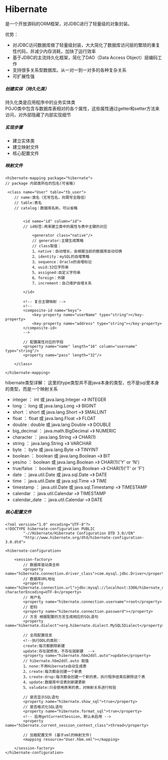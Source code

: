 # Hibernate 
是一个开放源码的ORM框架，对JDBC进行了轻量级的对象封装。  

优势：  
* 对JDBC访问数据库做了轻量级封装，大大简化了数据库访问层的繁琐的重复性代码，并减少内存消耗，加快了运行效率  
* 基于JDBC的主流持久化框架，简化了DAO（Data Access Object）层编码工作  
* 支持很多关系型数据库。从一对一到一对多的各种复杂关系  
* 可扩展性强  


##### 创建实体（持久化类）  
持久化类是应用程序中的业务实体类  
POJO类中包含与数据库表相对的各个属性，这些属性通过getter和setter方法来访问，对外部隐藏了内部实现细节  

##### 实现步骤  
* 建立实体类  
* 建立映射文件  
* 核心配置文件


##### 映射文件 
```
<hibernate-mapping package="hibernate">
// package 内部类所在的包名(可省略)

 <class name="User" table="tb_user">
 	// name:类名（无写包名，则需写全路径）
 	// table:表名
 	// catalog：数据库名称，可以省略
 	
 	
        <id name="id" column="id">
        // id标签:用来建立类中的属性与表中主键的对应

            <generator class="native"/>
            // generator:主键生成策略
            // class取值：
            1、native：自动增长，会根据当前的数据库自动切换
            2、identity：mySQL的自增策略
            3、sequence：Oracle的自增标记
            4、uuid:32位字符串
            5、assigned:自定义字符串
            6、foreign：外键
            7、increment：自己维护自增关系
          
        </id>
   		
        <!-- 复合主键映射 -->
        <!--
        <composite-id name="keys">
            <key-property name="userName" type="string"></key-property>
            <key-property name="address" type="string"></key-property>
        </composite-id>
        -->
        
        // 配置属性对应的字段
        <property name="name" length="16" column="username" type="string"/>
        <property name="pass" length="32"/>  

    </class>

</hibernate-mapping>
```
     

hibernate类型详解：
这里的type类型并不是java本身的类型，也不是sql里本身的类型，而是一个映射关系  
* integer ：	int 或 java.lang.Integer  =》	INTEGER  
* long ：	long 或 java.lang.Long  =》	BIGINT   
* short ：short 或 java.lang.Short  =》	SMALLINT  
* float ：	float 或 java.lang.Float  =》	FLOAT  
* double :	double 或 java.lang.Double  =》	DOUBLE  
* big_decimal ：	java.math.BigDecimal  =》	NUMERIC  
* character ：	java.lang.String  =》	CHAR(1)  
* string ：	java.lang.String  =》	VARCHAR  
* byte ：	byte 或 java.lang.Byte  =》	TINYINT  
* boolean ：	boolean 或 java.lang.Boolean  =》	BIT  
* yes/no ：	boolean 或 java.lang.Boolean	  =》 CHAR(1)('Y' or 'N')  
* true/false ：	boolean 或 java.lang.Boolean  =》	CHAR(1)('T' or 'F')  
* date ： java.util.Date 或 java.sql.Date =》	DATE  
* time ：	java.util.Date 或 java.sql.Time =》	TIME  
* timestamp ： 	java.util.Date 或 java.sql.Timestamp =》	TIMESTAMP  
* calendar  ：	java.util.Calendar =》	TIMESTAMP  
* calendar_date ：	java.util.Calendar =》	DATE  

##### 核心配置文件  
```
<?xml version="1.0" encoding="UTF-8"?>
<!DOCTYPE hibernate-configuration PUBLIC
        "-//Hibernate/Hibernate Configuration DTD 3.0//EN"
        "http://www.hibernate.org/dtd/hibernate-configuration-3.0.dtd">

<hibernate-configuration>
    
    <session-factory>
        // 数据库驱动类全称
        <property name="hibernate.connection.driver_class">com.mysql.jdbc.Driver</property>
        // 数据库URL地址
        <property name="hibernate.connection.url">jdbc:mysql://localhost:3306/hibernate_db?characterEncoding=UTF-8</property>
        // 用户名
        <property name="hibernate.connection.username">root</property>
        // 密码
        <property name="hibernate.connection.password"></property>
        // 方言 根据配置的方言生成相应的SQL语句
        <property name="hibernate.dialect">org.hibernate.dialect.MySQL5Dialect</property>
        
        // 全局配置信息
        <!--执行DDL的类别：
        create:每次都删除新建
        update:存在就修改，不存在就新建  -->
        <property name="hibernate.hbm2ddl.auto">update</property>
        // hibernate.hbm2ddl.auto 取值
        1、none:不用Hibernate自动生成表
        2、create:每次都会创建一个新表
        3、create-drop:每次都会创建一个新的表，执行程序结束后删除这个表
        4、update:数据库中没表则新建更新
        5、valudate:只会使用原来的表，对映射关系进行校验
        
        // 是否显示SQL语句
        <property name="hibernate.show_sql">true</property>
        // 是否格式化SQL语句
        <property name="hibernate.format_sql">true</property>
        <!-- 启用getCurrentSession，默认未启用 -->
        <property name="hibernate.current_session_context_class">thread</property>
        
        // 加载配置文件 (基于xml的映射文件)
        <mapping resource="User.hbm.xml"></mapping>
        
    </session-factory>
</hibernate-configuration>
```

















